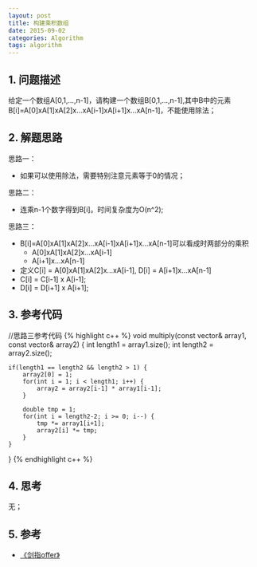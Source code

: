 ```yaml
---
layout: post
title: 构建乘积数组
date: 2015-09-02
categories: Algorithm
tags: algorithm
---
```


## 1. 问题描述

给定一个数组A[0,1,...,n-1]，请构建一个数组B[0,1,...,n-1],其中B中的元素B[i]=A[0]xA[1]xA[2]x...xA[i-1]xA[i+1]x...xA[n-1]，不能使用除法；

## 2. 解题思路

思路一：

- 如果可以使用除法，需要特别注意元素等于0的情况；

思路二：

- 连乘n-1个数字得到B[i]。时间复杂度为O(n^2);

思路三：

- B[i]=A[0]xA[1]xA[2]x...xA[i-1]xA[i+1]x...xA[n-1]可以看成时两部分的乘积
	- A[0]xA[1]xA[2]x...xA[i-1]
	- A[i+1]x...xA[n-1]
- 定义C[i] = A[0]xA[1]xA[2]x...xA[i-1], D[i] = A[i+1]x...xA[n-1]
- C[i] = C[i-1] x A[i-1];
- D[i] = D[i+1] x A[i+1];

## 3. 参考代码

//思路三参考代码
{% highlight c++ %}
void multiply(const vector<double>& array1, const vector<double>& array2) {
	int length1 = array1.size();
	int length2 = array2.size();

	if(length1 == length2 && length2 > 1) {
		array2[0] = 1;
		for(int i = 1; i < length1; i++) {
			array2 = array2[i-1] * array1[i-1];
		}

		double tmp = 1;
		for(int i = length2-2; i >= 0; i--) {
			tmp *= array1[i+1];
			array2[i] *= tmp;
		}
	}
}
{% endhighlight c++ %}

## 4. 思考

无；

## 5. 参考

- [《剑指offer》](http://www.broadview.com.cn/#book/bookdetail/bookDetailAll.jsp?book_id=12c9bc27-a944-11e4-9c0a-005056c00008&isbn=978-7-121-23245-9)